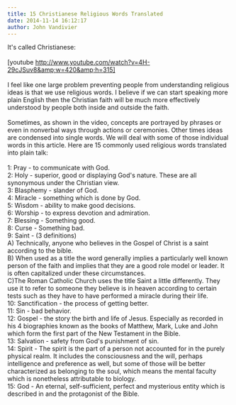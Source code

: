 ```yaml
---
title: 15 Christianese Religious Words Translated
date: 2014-11-14 16:12:17
author: John Vandivier
---
```




It's called Christianese:<br /><br />[youtube http://www.youtube.com/watch?v=4H-29cJSuv8&amp;w=420&amp;h=315]<br /><br />I feel like one large problem preventing people from understanding religious ideas is that we use religious words. I believe if we can start speaking more plain English then the Christian faith will be much more effectively understood by people both inside and outside the faith.<br /><br />Sometimes, as shown in the video, concepts are portrayed by phrases or even in nonverbal ways through actions or ceremonies. Other times ideas are condensed into single words. We will deal with some of those individual words in this article. Here are 15 commonly used religious words translated into plain talk:<br /><br />1: Pray - to communicate with God.<br />2: Holy - superior, good or displaying God's nature. These are all synonymous under the Christian view.<br />3: Blasphemy - slander of God.<br />4: Miracle - something which is done by God.<br />5: Wisdom - ability to make good decisions.<br />6: Worship - to express devotion and admiration.<br />7: Blessing - Something good.<br />8: Curse - Something bad.<br />9: Saint - (3 definitions)<br />A) Technically, anyone who believes in the Gospel of Christ is a saint according to the bible.<br />B) When used as a title the word generally implies a particularly well known person of the faith and implies that they are a good role model or leader. It is often capitalized under these circumstances.<br />C)The Roman Catholic Church uses the title Saint a little differently. They use it to refer to someone they believe is in heaven according to certain tests such as they have to have performed a miracle during their life.<br />10: Sanctification - the process of getting better.<br />11: Sin - bad behavior.<br />12: Gospel - the story the birth and life of Jesus. Especially as recorded in his 4 biographies known as the books of Matthew, Mark, Luke and John which form the first part of the New Testament in the Bible.<br />13: Salvation - safety from God's punishment of sin.<br />14: Spirit - The spirit is the part of a person not accounted for in the purely physical realm. It includes the consciousness and the will, perhaps intelligence and preference as well, but some of those will be better characterized as belonging to the soul, which means the mental faculty which is nonetheless attributable to biology.<br />15: God - An eternal, self-sufficient, perfect and mysterious entity which is described in and the protagonist of the Bible.<br /><br />